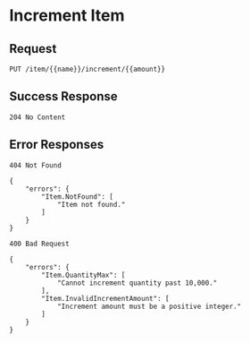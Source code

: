 # Increment Item

## Request

```
PUT /item/{{name}}/increment/{{amount}}
```


## Success Response

```
204 No Content
```


## Error Responses

```
404 Not Found

{
    "errors": {
        "Item.NotFound": [
            "Item not found."
        ]
    }
}
```

```
400 Bad Request

{
    "errors": {
        "Item.QuantityMax": [
            "Cannot increment quantity past 10,000."
        ],
        "Item.InvalidIncrementAmount": [
            "Increment amount must be a positive integer."
        ]
    }
}
```

